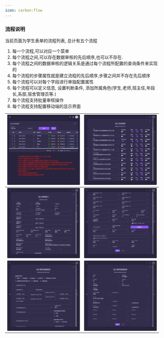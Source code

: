 ```yaml
---
icon: carbon:flow
---
```


### 流程说明

当前页面为学生表单的流程列表, 总计有五个流程
1. 每一个流程,可以对应一个菜单
2. 每个流程之间,可以存在数据审核的先后顺序,也可以不存在.
3. 每个流程之间的数据审核的逻辑关系是通过每个流程所配置的查询条件来实现的
4. 每个流程的步骤属性就是建立流程的先后顺序,步骤之间并不存在先后顺序
5. 每个流程可以对每个字段进行单独配置属性
6. 每个流程可以定义信息, 设置判断条件, 添加所属角色(学生,老师,班主任,年段长,系部,宿舍管理员等.)
7. 每个流程支持批量审核操作
8. 每个流程支持配置移动端的显示界面


| <img src="./images/06.png" > | <img src="./images/07.png" > |
|------------------------------------------|------------------------------------------|
| <img src="./images/08.png" > | <img src="./images/09.png" > |
| <img src="./images/10.png" > | <img src="./images/12.png" > |
